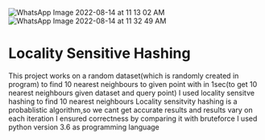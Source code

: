 ![WhatsApp Image 2022-08-14 at 11 13 02 AM](https://user-images.githubusercontent.com/111186961/184525384-b61eebaa-420c-4ad5-beef-93243ca26248.jpeg)
![WhatsApp Image 2022-08-14 at 11 32 49 AM](https://user-images.githubusercontent.com/111186961/184525385-ccb63bc5-a130-4aa8-bcf5-2c01df684a1a.jpeg)


# Locality Sensitive Hashing
This project works on a random dataset(which is randomly created in program) to find 10 nearest  neighbours to given point with in 1sec(to get 10 nearest neighbours given dataset and query point)
I used locality sensitve hashing to find 10 nearest neighbours
Locality sensitvity hashing is a probablistic algorithm,so we cant get accurate results and results vary on each iteration
I ensured correctness by comparing it with bruteforce
I used python  version 3.6 as programming language
